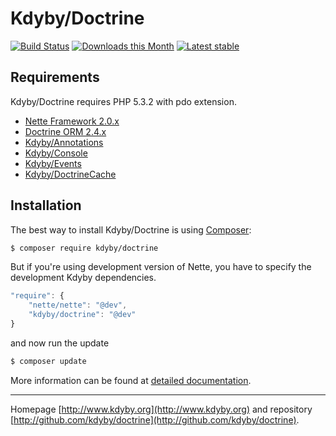 Kdyby/Doctrine
======

[![Build Status](https://travis-ci.org/Kdyby/Doctrine.svg?branch=master)](https://travis-ci.org/Kdyby/Doctrine)
[![Downloads this Month](https://img.shields.io/packagist/dm/Kdyby/Doctrine.svg)](https://packagist.org/packages/Kdyby/Doctrine)
[![Latest stable](img.shields.io/packagist/v/Kdyby/Doctrine.svg)](https://packagist.org/packages/Kdyby/Doctrine)


Requirements
------------

Kdyby/Doctrine requires PHP 5.3.2 with pdo extension.

- [Nette Framework 2.0.x](https://github.com/nette/nette)
- [Doctrine ORM 2.4.x](https://github.com/doctrine/orm)
- [Kdyby/Annotations](https://github.com/kdyby/annotations)
- [Kdyby/Console](https://github.com/kdyby/console)
- [Kdyby/Events](https://github.com/kdyby/events)
- [Kdyby/DoctrineCache](https://github.com/kdyby/doctrineCache)


Installation
------------

The best way to install Kdyby/Doctrine is using  [Composer](http://getcomposer.org/):

```sh
$ composer require kdyby/doctrine
```

But if you're using development version of Nette, you have to specify the development Kdyby dependencies.

```js
"require": {
	"nette/nette": "@dev",
	"kdyby/doctrine": "@dev"
}
```

and now run the update

```sh
$ composer update
```

More information can be found at [detailed documentation](https://github.com/Kdyby/Doctrine/blob/master/docs/en/index.md#installation).


-----

Homepage [http://www.kdyby.org](http://www.kdyby.org) and repository [http://github.com/kdyby/doctrine](http://github.com/kdyby/doctrine).
